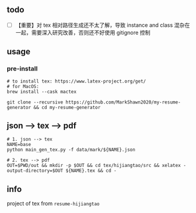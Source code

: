 ## todo

- [ ] 【重要】对 tex 相对路径生成还不太了解，导致 instance and class 混杂在一起，需要深入研究改善，否则还不好使用 gitignore 控制

## usage

### pre-install

```shell
# to install tex: https://www.latex-project.org/get/
# for MacOS:
brew install --cask mactex

git clone --recursive https://github.com/MarkShawn2020/my-resume-generator && cd my-resume-generator
```

## json --> tex --> pdf

```shell
# 1. json --> tex
NAME=base
python main_gen_tex.py -f data/mark/${NAME}.json

# 2. tex --> pdf
OUT=$PWD/out && mkdir -p $OUT && cd tex/hijiangtao/src && xelatex -output-directory=$OUT ${NAME}.tex && cd -
```

## info

project of tex from `resume-hijiangtao`

